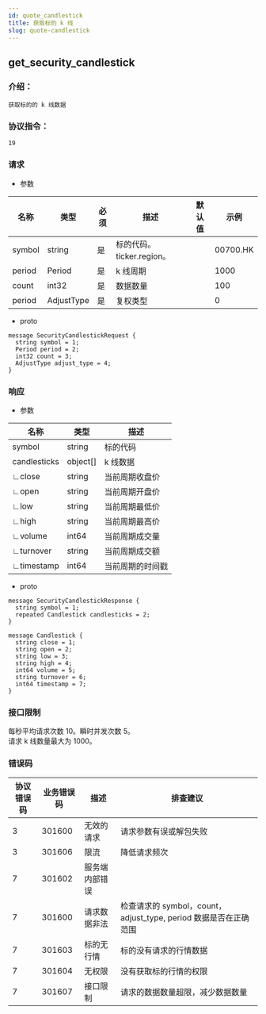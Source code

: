 ```yaml
---
id: quote_candlestick
title: 获取标的 k 线
slug: quote-candlestick
---
```


## get_security_candlestick

### 介绍：
    获取标的的 k 线数据
### 协议指令：
    19
### 请求
* 参数

| 名称 | 类型   | 必须  | 描述      |  默认值  |  示例   |
|-------|-------|-----|---------|-----|----|
| symbol | string   | 是  | 标的代码。ticker.region。  | | 00700.HK|
| period | Period | 是 | k 线周期 | | 1000|
| count | int32 | 是 | 数据数量 | | 100|
| period | AdjustType | 是 | 复权类型 | | 0|

* proto
```
message SecurityCandlestickRequest {
  string symbol = 1;
  Period period = 2;
  int32 count = 3;
  AdjustType adjust_type = 4;
}
```
### 响应
* 参数

| 名称 | 类型   | 描述  | 
|-------|-------|-----|
|symbol|string| 标的代码 |
|candlesticks|object[]|k 线数据 |
|∟close|string| 当前周期收盘价 |
|∟open|string| 当前周期开盘价 |
|∟low|string| 当前周期最低价 |
|∟high|string| 当前周期最高价 |
|∟volume|int64| 当前周期成交量 |
|∟turnover|string| 当前周期成交额 |
|∟timestamp|int64| 当前周期的时间戳 |

* proto
```
message SecurityCandlestickResponse {
  string symbol = 1;
  repeated Candlestick candlesticks = 2;
}

message Candlestick {
  string close = 1;
  string open = 2;
  string low = 3;
  string high = 4;
  int64 volume = 5;
  string turnover = 6;
  int64 timestamp = 7;
}
```
### 接口限制
每秒平均请求次数 10。瞬时并发次数 5。    
请求 k 线数量最大为 1000。

### 错误码

| 协议错误码 | 业务错误码   | 描述  | 排查建议 |
|-------|-------|-----|----|
|3 | 301600| 无效的请求 | 请求参数有误或解包失败 |
|3 | 301606| 限流 | 降低请求频次 |
|7 | 301602| 服务端内部错误 ||
|7 | 301600| 请求数据非法 | 检查请求的 symbol，count，adjust_type, period 数据是否在正确范围 |
|7 | 301603| 标的无行情 | 标的没有请求的行情数据 |
|7 | 301604| 无权限 | 没有获取标的行情的权限 |
|7 | 301607| 接口限制 | 请求的数据数量超限，减少数据数量 |


